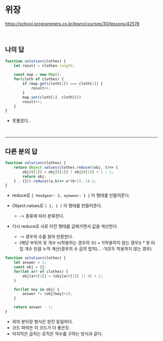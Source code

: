 # 위장

https://school.programmers.co.kr/learn/courses/30/lessons/42578

<br/>

## 나의 답


```js
function solution(clothes) {
    let result = clothes.length;
    
    const map = new Map();
    for(cloth of clothes) {
        if (map.get(cloth[1]) === cloth[1]) {
            result++;
        }
        map.set(cloth[1], cloth[0])
        result++;
    }
}
```

- 못풀었다..

<br/>

---

## 다른 분의 답

```js
function solution(clothes) {
    return Object.values(clothes.reduce((obj, t)=> {
        obj[t[1]] = obj[t[1]] ? obj[t[1]] + 1 : 1;
        return obj;
    } , {})).reduce((a,b)=> a*(b+1), 1)-1;    
}
```

- reduce로 `{ headgear: 2, eyewear: 1 }` 이 형태를 만들어준다.
- Object.values로 `[ 2, 1 ]` 이 형태를 만들어준다.
  - -> 종류에 따라 분류한다.

- 다시 reduce로 서로 이전 형태를 곱해가면서 값을 계산한다.
  - -> 경우의 수를 찾아 반환한다.
  - (해당 부위의 옷 개수 n(착용하는 경우의 수) + 1(착용하지 않는 경우)) * 옷 타입 개수 만큼 누적 계산(경우의 수 곱의 법칙)... -1(모두 착용하지 않는 경우)


```js
function solution(clothes) {
    let answer = 1;
    const obj = {};
    for(let arr of clothes) {
        obj[arr[1]] = (obj[arr[1]] || 0) + 1;
    }

    for(let key in obj) {
        answer *= (obj[key]+1);
    }

    return answer - 1;
}
```

- 위의 분이랑 형식은 완전 동일하다.
- 코드 파악은 이 코드가 더 좋은듯.
- 마지막은 곱하는 로직은 약수를 구하는 방식과 같다.